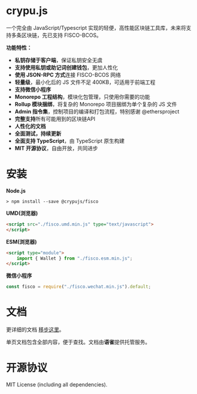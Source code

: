crypu.js
=====================
一个完全由 JavaScript/Typescript 实现的轻便，高性能区块链工具库，未来将支持多条区块链，先已支持 FISCO-BCOS。

**功能特性：**

- **私钥存储于客户端**，保证私钥安全无虞
- **支持使用私钥或助记词创建钱包**，更加人性化
- **使用 JSON-RPC 方式**连接 FISCO-BCOS 网络
- **轻量级**，最小化后的 JS 文件不足 400KB，可适用于前端工程
- **支持微信小程序**
- **Monorepo 工程结构**，模块化包管理，只使用你需要的功能
- **Rollup 模块捆绑**，将复杂的 Monorepo 项目捆绑为单个复杂的 JS 文件
- **Admin 指令集**，控制项目的编译和打包流程，特别感谢 @ethersproject
- **完整支持**所有可能用到的区块链API
- **人性化的文档**
- **全面测试，持续更新**
- **全面支持 TypeScript**，由 TypeScript 原生构建
- **MIT 开源协议**，自由开放，共同进步

安装
=======================

**Node.js**
```Shell
> npm install --save @crypujs/fisco
```

**UMD(浏览器)**
```HTML
<script src="./fisco.umd.min.js" type="text/javascript">
</script>
```

**ESM(浏览器)**
```HTML
<script type="module">
    import { Wallet } from "./fisco.esm.min.js";
</script>
```

**微信小程序**
```JavaScript
const fisco = require("./fisco.wechat.min.js").default;
```

文档
========================

更详细的文档 [移步这里](https://www.yuque.com/docs/share/98dfdf1f-7074-4ac0-847e-6a907dfefe3d)。

单页文档包含全部内容，便于查找。文档由**语雀**提供托管服务。

开源协议
========================

MIT License (including all dependencies).